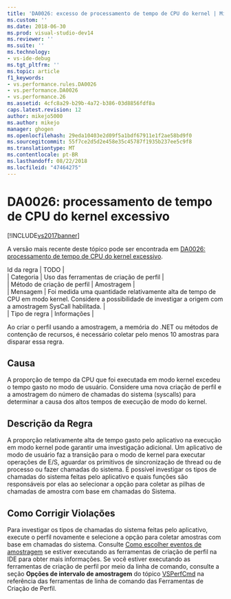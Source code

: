 ```yaml
---
title: 'DA0026: excesso de processamento de tempo de CPU do kernel | Microsoft Docs'
ms.custom: ''
ms.date: 2018-06-30
ms.prod: visual-studio-dev14
ms.reviewer: ''
ms.suite: ''
ms.technology:
- vs-ide-debug
ms.tgt_pltfrm: ''
ms.topic: article
f1_keywords:
- vs.performance.rules.DA0026
- vs.performance.DA0026
- vs.performance.26
ms.assetid: 4cfc8a29-b29b-4a72-b386-03d8856fdf8a
caps.latest.revision: 12
author: mikejo5000
ms.author: mikejo
manager: ghogen
ms.openlocfilehash: 29eda10403e2d09f5a1bdf67911e1f2ae58bd9f0
ms.sourcegitcommit: 55f7ce2d5d2e458e35c45787f1935b237ee5c9f8
ms.translationtype: MT
ms.contentlocale: pt-BR
ms.lasthandoff: 08/22/2018
ms.locfileid: "47464275"
---
```

# <a name="da0026-excessive-kernel-cpu-time-processing"></a>DA0026: processamento de tempo de CPU do kernel excessivo
[!INCLUDE[vs2017banner](../includes/vs2017banner.md)]

A versão mais recente deste tópico pode ser encontrada em [DA0026: processamento de tempo de CPU do kernel excessivo](https://docs.microsoft.com/visualstudio/profiling/da0026-excessive-kernel-cpu-time-processing).  
  
Id da regra | TODO |  
| Categoria | Uso das ferramentas de criação de perfil |  
| Método de criação de perfil | Amostragem |  
| Mensagem | Foi medida uma quantidade relativamente alta de tempo de CPU em modo kernel. Considere a possibilidade de investigar a origem com a amostragem SysCall habilitada. |  
| Tipo de regra | Informações |  
  
 Ao criar o perfil usando a amostragem, a memória do .NET ou métodos de contenção de recursos, é necessário coletar pelo menos 10 amostras para disparar essa regra.  
  
## <a name="cause"></a>Causa  
 A proporção de tempo da CPU que foi executada em modo kernel excedeu o tempo gasto no modo de usuário. Considere uma nova criação de perfil e a amostragem do número de chamadas do sistema (syscalls) para determinar a causa dos altos tempos de execução de modo do kernel.  
  
## <a name="rule-description"></a>Descrição da Regra  
 A proporção relativamente alta de tempo gasto pelo aplicativo na execução em modo kernel pode garantir uma investigação adicional. Um aplicativo de modo de usuário faz a transição para o modo de kernel para executar operações de E/S, aguardar os primitivos de sincronização de thread ou de processo ou fazer chamadas do sistema. É possível investigar os tipos de chamadas do sistema feitas pelo aplicativo e quais funções são responsáveis por elas ao selecionar a opção para coletar as pilhas de chamadas de amostra com base em chamadas do Sistema.  
  
## <a name="how-to-fix-violations"></a>Como Corrigir Violações  
 Para investigar os tipos de chamadas do sistema feitas pelo aplicativo, execute o perfil novamente e selecione a opção para coletar amostras com base em chamadas do sistema. Consulte [Como escolher eventos de amostragem](../profiling/how-to-choose-sampling-events.md) se estiver executando as ferramentas de criação de perfil na IDE para obter mais informações. Se você estiver executando as ferramentas de criação de perfil por meio da linha de comando, consulte a seção **Opções de intervalo de amostragem** do tópico [VSPerfCmd](../profiling/vsperfcmd.md) na referência das ferramentas de linha de comando das Ferramentas de Criação de Perfil.



